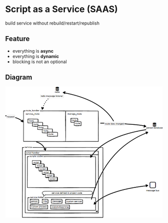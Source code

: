 # Script as a Service (SAAS)
build service without rebuild/restart/republish

## Feature
* everything is __async__
* everything is __dynamic__
* blocking is not an optional

## Diagram
![](asset/script_as_service.png)